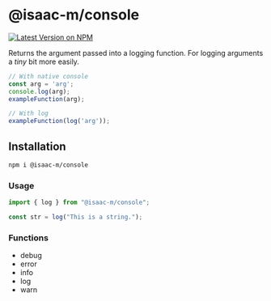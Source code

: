 # @isaac-m/console

[![Latest Version on NPM](https://img.shields.io/npm/v/%40isaac-m%2Fconsole.svg?style=flat)](https://www.npmjs.com/package/@isaac-m/console)

Returns the argument passed into a logging function. For logging arguments a *tiny* bit more easily.

```js
// With native console
const arg = 'arg';
console.log(arg);
exampleFunction(arg);

// With log
exampleFunction(log('arg'));
```

## Installation

```sh
npm i @isaac-m/console
```

### Usage

```js
import { log } from "@isaac-m/console";

const str = log("This is a string.");
```

### Functions
- debug
- error
- info
- log
- warn
